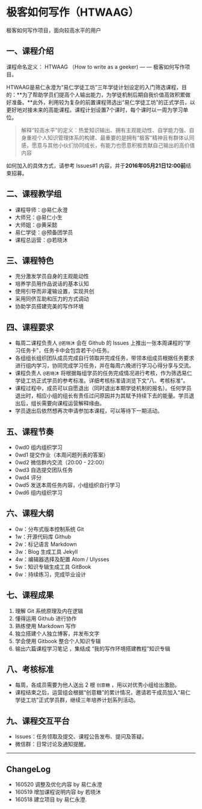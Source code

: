 # 极客如何写作（HTWAAG）

极客如何写作项目，面向较高水平的用户

## 一、课程介绍

课程命名定义： HTWAAG （How to write as a geeker) — — 极客如何写作项目。

HTWAAG是易仁永澄为“易仁学徒工坊”三年学徒计划设定的入门筛选课程，目的：**为了帮助学员们提高个人输出能力，为学徒机制后期自我价值高效积累做好准备。**此外，利用较为复杂的前置课程筛选出“易仁学徒工坊”的正式学员，以更好地对接未来的高能课程。课程计划设置7个课时，每个课时以一周为学习单位。

> 解释“较高水平”的定义：热爱知识输出、拥有主观能动性、自学能力强、自身重视个人知识管理体系的构建、最重要的是拥有“极客”精神且有群体认同感，愿意与其他小伙们协同成长，有能力也愿意积极贡献自己输出的高价值内容

如何加入的具体方式，请参考 Issues#1 内容，并于**2016年05月21日12:00前**结束招募。

## 二、课程教学组

- 课程导师：@易仁永澄
- 大师兄：@易仁小生
- 大师姐：@黄采懿
- 易仁学徒：@预备团学员
- 课程总运营：@若晓沐

## 三、课程特色

- 充分激发学员自身的主观能动性
- 培养学员用作品说话的基本认知
- 使用引导而非灌输设置，实现共创
- 采用同侪互助和压力的方式调动
- 协助学员搭建完美的写作环境

## 四、课程要求

 - 每周二课程负责人 `@若晓沐` 会在 Github 的 Issues 上推出一张本周课程的“学习任务卡”，任务卡中会包含若干小任务。
 - 各组组长组织团队成员完成自行领取并完成任务，带领本组成员根据任务要求进行组内学习，协同完成学习任务，并在每周六晚进行学习心得分享与交流。
 - 课程负责人 `@若晓沐` 将根据每组学员的任务完成情况进行考核，作为筛选易仁学徒工坊正式学员的参考标准。详细考核标准请浏览下文“八、考核标准”。
 - 课程过程中，成员可以自愿退出（同时退出本期学徒机制的报名）。任何学员退出时，相应小组的组长有责任过问原因并为其赋予持续下去的能量。学员退出后，组长需要向课程运营解释缘由。
 - 学员退出后依然想再次申请参加本课程，可以等待下一期活动。
	  
## 五、课程节奏

- 0wd0 组内组织学习
- 0wd1 提交作业（本周问题列表的答案）
- 0wd2 微信群内交流（20:00 - 22:00）
- 0wd3 自选提交团队任务
- 0wd4 评分
- 0wd5 发送本周任务内容，小组组织自行学习
- 0wd6 组内组织学习

## 六、课程大纲

- 0w：分布式版本控制系统 Git
- 1w：开源代码库 Github
- 2w：标记语言 Markdown 
- 3w：Blog 生成工具 Jekyll 
- 4w：编辑器选择及配置 Atom / Ulysses
- 5w：知识专辑生成工具 GitBook 
- 6w：持续练习，完成毕业设计

## 七、课程成果

1. 理解 Git 系统原理及内在逻辑
2. 懂得运用 Github 进行协作
3. 熟练使用 Markdown 写作
4. 独立搭建个人独立博客，并发布文字
5. 学会使用 Gitbook 整合个人知识专辑
7. 输出六篇课程学习笔记 ，集结成 “我的写作环境搭建教程”知识专辑

## 八、考核标准

- 每周，各成员需要为他人送出 2 根 `创意糖` ，用以对优秀小组给出激励。
- 课程结束之后，运营组会根据“创意糖”的累计情况，邀请若干成员加入“易仁学徒工坊”正式学员群，继续三年培养计划系列活动。

## 九、课程交互平台

- Issues：任务领取及提交、课程公告发布、提问及答疑。
- 微信群：日常讨论及通知提醒。

---- 

## ChangeLog

- 160520 调整及优化内容 by 易仁永澄
- 160519 增加课程说明内容 by 若晓沐
- 160518 建立项目 by 易仁永澄.
